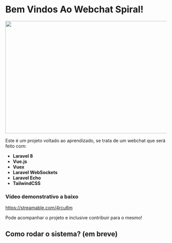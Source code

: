 # Bem Vindos Ao Webchat Spiral!

<img src="https://i.ibb.co/K5xkrGV/spiral-webchat2.png" height="350px" width="600px">

Este é um projeto voltado ao aprendizado, se trata de um webchat que será feito com: 
- **Laravel 8**
- **Vue.js**
- **Vuex**
- **Laravel WebSockets**
- **Laravel Echo**
- **TailwindCSS**

### Vídeo demonstrativo a baixo

https://streamable.com/4rcu6m

Pode acompanhar o projeto e inclusive contribuir para o mesmo!

## Como rodar o sistema? (em breve)
